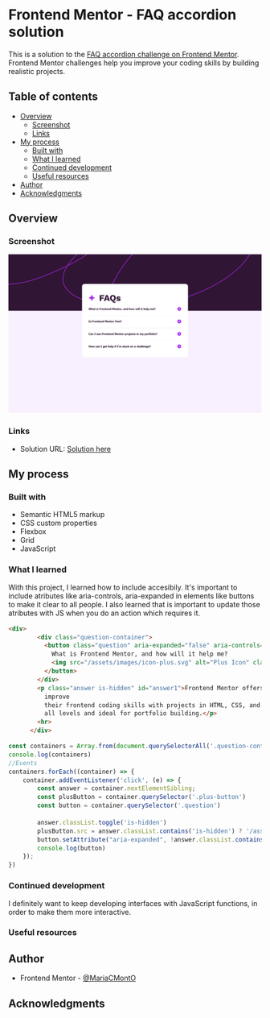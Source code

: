# Frontend Mentor - FAQ accordion solution

This is a solution to the [FAQ accordion challenge on Frontend Mentor](https://www.frontendmentor.io/challenges/faq-accordion-wyfFdeBwBz). Frontend Mentor challenges help you improve your coding skills by building realistic projects. 

## Table of contents

- [Overview](#overview)
  - [Screenshot](#screenshot)
  - [Links](#links)
- [My process](#my-process)
  - [Built with](#built-with)
  - [What I learned](#what-i-learned)
  - [Continued development](#continued-development)
  - [Useful resources](#useful-resources)
- [Author](#author)
- [Acknowledgments](#acknowledgments)

## Overview

### Screenshot

![](./image.png)


### Links

- Solution URL: [Solution here](https://github.com/MariaCMontO/faq-accordion-cmo)

## My process

### Built with

- Semantic HTML5 markup
- CSS custom properties
- Flexbox
- Grid
- JavaScript

### What I learned

With this project, I learned how to include accesibily. It's important to include atributes like aria-controls, aria-expanded in elements like buttons to make it clear to all people. I also learned that is important to update those atributes with JS when you do an action which requires it.

```html
<div>
        <div class="question-container">
          <button class="question" aria-expanded="false" aria-controls="answer1">
            What is Frontend Mentor, and how will it help me?
            <img src="/assets/images/icon-plus.svg" alt="Plus Icon" class="plus-button" aria-hidden="true">
          </button>
        </div>
        <p class="answer is-hidden" id="answer1">Frontend Mentor offers realistic coding challenges to help developers
          improve
          their frontend coding skills with projects in HTML, CSS, and JavaScript. It's suitable for
          all levels and ideal for portfolio building.</p>
        <hr>
      </div>
```
```js
const containers = Array.from(document.querySelectorAll('.question-container'))
console.log(containers)
//Events
containers.forEach((container) => {
    container.addEventListener('click', (e) => {
        const answer = container.nextElementSibling;
        const plusButton = container.querySelector('.plus-button')
        const button = container.querySelector('.question')
        
        answer.classList.toggle('is-hidden')
        plusButton.src = answer.classList.contains('is-hidden') ? '/assets/images/icon-plus.svg' : '/assets/images/icon-minus.svg';
        button.setAttribute("aria-expanded", !answer.classList.contains('is-hidden'));
        console.log(button)
    });
})
```

### Continued development

I definitely want to keep developing interfaces with JavaScript functions, in order to make them more interactive.

### Useful resources

## Author

- Frontend Mentor - [@MariaCMontO](https://github.com/MariaCMontO)


## Acknowledgments